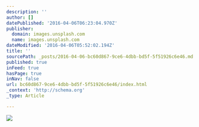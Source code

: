```yaml
---
description: ''
author: []
datePublished: '2016-04-06T06:23:04.970Z'
publisher:
  domain: images.unsplash.com
  name: images.unsplash.com
dateModified: '2016-04-06T05:52:02.194Z'
title: ''
sourcePath: _posts/2016-04-06-bc60d867-9ce6-4dbb-bd5f-5f51926c6e46.md
published: true
inFeed: true
hasPage: true
inNav: false
url: bc60d867-9ce6-4dbb-bd5f-5f51926c6e46/index.html
_context: 'http://schema.org'
_type: Article

---
```

![](https://images.unsplash.com/photo-1452806723698-a8daf14aa079?ixlib=rb-0.3.5&q=80&fm=jpg&crop=entropy&s=66b9076f2aa4570022255ce0ef3d6f94)